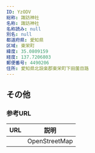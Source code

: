 ```yaml
---
ID: YzODV
総称: 諏訪神社
名称: 諏訪神社
名称読み: null
別名: null
都道府県: 愛知県
区域: 東栄町
緯度: 35.0809159
経度: 137.7206803
郵便番号: 4490206
住所: 愛知県北設楽郡東栄町下田薗目路
---
```


## その他

### 参考URL

| URL | 説明          |
| --- | ------------- |
|     | OpenStreetMap |
